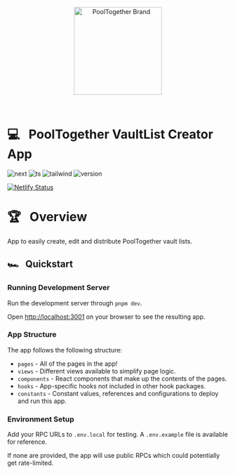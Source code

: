 <p align="center">
  <a href="https://github.com/pooltogether/pooltogether--brand-assets">
    <img src="https://github.com/pooltogether/pooltogether--brand-assets/blob/977e03604c49c63314450b5d432fe57d34747c66/logo/pooltogether-logo--purple-gradient.png?raw=true" alt="PoolTogether Brand" style="max-width:100%;" width="200">
  </a>
</p>

<br />

# 💻 &nbsp; PoolTogether VaultList Creator App

![next](https://img.shields.io/static/v1?label&logo=nextdotjs&logoColor=white&message=Next.js&color=black)
![ts](https://img.shields.io/badge/typescript-%23007ACC.svg?style=flat&logo=typescript&logoColor=white)
![tailwind](https://img.shields.io/static/v1?label&logo=tailwindcss&logoColor=white&message=tailwind&color=38B2AC)
![version](https://img.shields.io/github/package-json/v/GenerationSoftware/pooltogether-client-monorepo?filename=apps%2Fvaultlist-creator%2Fpackage.json&color=brightgreen)

[![Netlify Status](https://api.netlify.com/api/v1/badges/bd681332-5339-4dd0-9121-088ac214e031/deploy-status)](https://app.netlify.com/sites/vaultlist-creator/deploys)

# 🏆 &nbsp; Overview

App to easily create, edit and distribute PoolTogether vault lists.

## 🏎️ &nbsp; Quickstart

### Running Development Server

Run the development server through `pnpm dev`.

Open [http://localhost:3001](http://localhost:3001) on your browser to see the resulting app.

### App Structure

The app follows the following structure:

- `pages` - All of the pages in the app!
- `views` - Different views available to simplify page logic.
- `components` - React components that make up the contents of the pages.
- `hooks` - App-specific hooks not included in other hook packages.
- `constants` - Constant values, references and configurations to deploy and run this app.

### Environment Setup

Add your RPC URLs to `.env.local` for testing. A `.env.example` file is available for reference.

If none are provided, the app will use public RPCs which could potentially get rate-limited.
